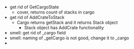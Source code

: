 - get rid of GetCargoState
  - cover, returns count of stacks in cargo
- get rid of AddCrateToStack
  - Cargo returns getStack and it returns Stack object
    - Stack object has AddCrate functionality
- smell: get rid of _cargo field
- smell: naming of _getCargo is not good, change it to _cargo
- 